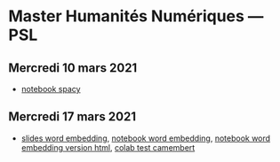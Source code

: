 # Master Humanités Numériques — PSL

## Mercredi 10 mars 2021
* [notebook spacy](hn-enc-tal_20210310.ipynb)

## Mercredi 17 mars 2021
* [slides word embedding](word-embedding-enc.html), [notebook word embedding](notebook-word-embedding-enc.ipynb), [notebook word embedding version html](notebook-word-embedding-enc.html), [colab test camembert](https://colab.research.google.com/drive/1A6mR7GqbVLzrh7sLQx7LqczXgQ8m-DW3?usp=sharing)
